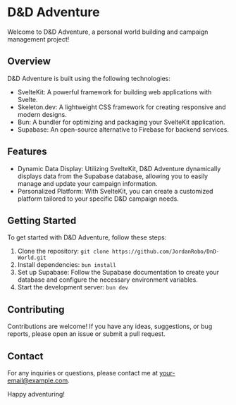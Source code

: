 # D&D Adventure

Welcome to D&D Adventure, a personal world building and campaign management project!

## Overview

D&D Adventure is built using the following technologies:

- SvelteKit: A powerful framework for building web applications with Svelte.
- Skeleton.dev: A lightweight CSS framework for creating responsive and modern designs.
- Bun: A bundler for optimizing and packaging your SvelteKit application.
- Supabase: An open-source alternative to Firebase for backend services.

## Features

- Dynamic Data Display: Utilizing SvelteKit, D&D Adventure dynamically displays data from the Supabase database, allowing you to easily manage and update your campaign information.
- Personalized Platform: With SvelteKit, you can create a customized platform tailored to your specific D&D campaign needs.

## Getting Started

To get started with D&D Adventure, follow these steps:

1. Clone the repository: `git clone https://github.com/JordanRobo/DnD-World.git`
2. Install dependencies: `bun install`
3. Set up Supabase: Follow the Supabase documentation to create your database and configure the necessary environment variables.
4. Start the development server: `bun dev`

## Contributing

Contributions are welcome! If you have any ideas, suggestions, or bug reports, please open an issue or submit a pull request.

## Contact

For any inquiries or questions, please contact me at your-email@example.com.

Happy adventuring!
